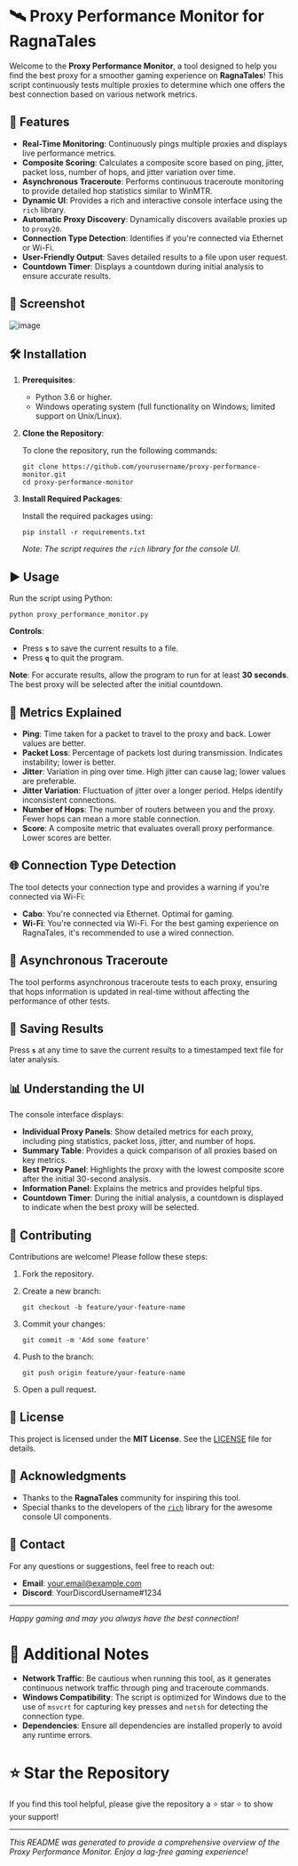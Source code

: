 # 🛰️ Proxy Performance Monitor for RagnaTales

Welcome to the **Proxy Performance Monitor**, a tool designed to help you find the best proxy for a smoother gaming experience on **RagnaTales**! This script continuously tests multiple proxies to determine which one offers the best connection based on various network metrics.

## 🚀 Features

- **Real-Time Monitoring**: Continuously pings multiple proxies and displays live performance metrics.
- **Composite Scoring**: Calculates a composite score based on ping, jitter, packet loss, number of hops, and jitter variation over time.
- **Asynchronous Traceroute**: Performs continuous traceroute monitoring to provide detailed hop statistics similar to WinMTR.
- **Dynamic UI**: Provides a rich and interactive console interface using the `rich` library.
- **Automatic Proxy Discovery**: Dynamically discovers available proxies up to `proxy20`.
- **Connection Type Detection**: Identifies if you're connected via Ethernet or Wi-Fi.
- **User-Friendly Output**: Saves detailed results to a file upon user request.
- **Countdown Timer**: Displays a countdown during initial analysis to ensure accurate results.

## 📸 Screenshot

![image](https://i.imgur.com/wTkt7EW.png)

## 🛠️ Installation

1. **Prerequisites**:
   - Python 3.6 or higher.
   - Windows operating system (full functionality on Windows; limited support on Unix/Linux).

2. **Clone the Repository**:

   To clone the repository, run the following commands:

       git clone https://github.com/yourusername/proxy-performance-monitor.git
       cd proxy-performance-monitor

3. **Install Required Packages**:

   Install the required packages using:

       pip install -r requirements.txt

   *Note: The script requires the `rich` library for the console UI.*

## ▶️ Usage

Run the script using Python:

    python proxy_performance_monitor.py

**Controls**:

- Press **`s`** to save the current results to a file.
- Press **`q`** to quit the program.

**Note**: For accurate results, allow the program to run for at least **30 seconds**. The best proxy will be selected after the initial countdown.

## 📝 Metrics Explained

- **Ping**: Time taken for a packet to travel to the proxy and back. Lower values are better.
- **Packet Loss**: Percentage of packets lost during transmission. Indicates instability; lower is better.
- **Jitter**: Variation in ping over time. High jitter can cause lag; lower values are preferable.
- **Jitter Variation**: Fluctuation of jitter over a longer period. Helps identify inconsistent connections.
- **Number of Hops**: The number of routers between you and the proxy. Fewer hops can mean a more stable connection.
- **Score**: A composite metric that evaluates overall proxy performance. Lower scores are better.

## 🌐 Connection Type Detection

The tool detects your connection type and provides a warning if you're connected via Wi-Fi:

- **Cabo**: You're connected via Ethernet. Optimal for gaming.
- **Wi-Fi**: You're connected via Wi-Fi. For the best gaming experience on RagnaTales, it's recommended to use a wired connection.

## 🔄 Asynchronous Traceroute

The tool performs asynchronous traceroute tests to each proxy, ensuring that hops information is updated in real-time without affecting the performance of other tests.

## 💾 Saving Results

Press **`s`** at any time to save the current results to a timestamped text file for later analysis.

## 📊 Understanding the UI

The console interface displays:

- **Individual Proxy Panels**: Show detailed metrics for each proxy, including ping statistics, packet loss, jitter, and number of hops.
- **Summary Table**: Provides a quick comparison of all proxies based on key metrics.
- **Best Proxy Panel**: Highlights the proxy with the lowest composite score after the initial 30-second analysis.
- **Information Panel**: Explains the metrics and provides helpful tips.
- **Countdown Timer**: During the initial analysis, a countdown is displayed to indicate when the best proxy will be selected.

## 🤝 Contributing

Contributions are welcome! Please follow these steps:

1. Fork the repository.
2. Create a new branch:

       git checkout -b feature/your-feature-name

3. Commit your changes:

       git commit -m 'Add some feature'

4. Push to the branch:

       git push origin feature/your-feature-name

5. Open a pull request.

## 📄 License

This project is licensed under the **MIT License**. See the [LICENSE](LICENSE) file for details.

## 🙏 Acknowledgments

- Thanks to the **RagnaTales** community for inspiring this tool.
- Special thanks to the developers of the [`rich`](https://github.com/Textualize/rich) library for the awesome console UI components.

## 📧 Contact

For any questions or suggestions, feel free to reach out:

- **Email**: your.email@example.com
- **Discord**: YourDiscordUsername#1234

---

*Happy gaming and may you always have the best connection!*

# 📌 Additional Notes

- **Network Traffic**: Be cautious when running this tool, as it generates continuous network traffic through ping and traceroute commands.
- **Windows Compatibility**: The script is optimized for Windows due to the use of `msvcrt` for capturing key presses and `netsh` for detecting the connection type.
- **Dependencies**: Ensure all dependencies are installed properly to avoid any runtime errors.

# ⭐ Star the Repository

If you find this tool helpful, please give the repository a ⭐ star ⭐ to show your support!

---

*This README was generated to provide a comprehensive overview of the Proxy Performance Monitor. Enjoy a lag-free gaming experience!*

